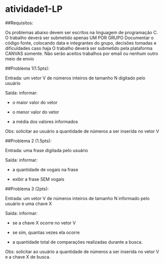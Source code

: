 # atividade1-LP

##Requisitos:

Os problemas abaixo devem ser escritos na linguagem de programação C.
O trabalho deverá ser submetido apenas UM POR GRUPO
Documentar o código fonte, colocando data e integrantes do grupo, decisões tomadas e dificuldades caso haja
O trabalho deverá ser submetido pela plataforma CANVAS somente. Não serão aceitos trabalhos por email ou nenhum outro meio de envio
 

##Problema 1(1.5pts):

Entrada: um vetor V de números inteiros de tamanho N digitado pelo usuário

Saída: informar:

- o maior valor do vetor

- o menor valor do vetor

- a média dos valores informados

Obs: solicitar ao usuário a quantidade de números a ser inserida no vetor V

 

##Problema 2 (1.5pts):

Entrada: uma frase digitada pelo usuário

Saída: informar:

- a quantidade de vogais na frase

- exibir a frase SEM vogais

 

##Problema 3 (2pts):

Entrada: um vetor V de números inteiros de tamanho N informado pelo usuário e uma chave X

Saída: informar:

- se a chave X ocorre no vetor V

- se sim, quantas vezes ela ocorre

- a quantidade total de comparações realizadas durante a busca.

Obs: solicitar ao usuário a quantidade de números a ser inserida no vetor V e a chave X de busca.
